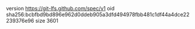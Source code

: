 version https://git-lfs.github.com/spec/v1
oid sha256:bcbfbd9bd896e962d0ddeb905a3dfd494978fbb481c1df44a4dce22239376e96
size 3601
